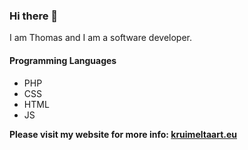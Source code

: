 ### Hi there 👋
I am Thomas and I am a software developer. 

#### Programming Languages 
- PHP
- CSS
- HTML
- JS

**Please visit my website for more info: [kruimeltaart.eu](https://kruimeltaart.eu)**

<!---
**Please visit my git profile to see my open source projects: [git.kruimeltaart.eu/ratingthomas](https://git.kruimeltaart.eu/ratingthomas)** 
---!>
